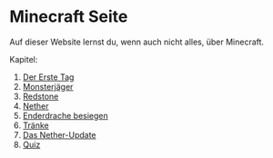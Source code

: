 # Minecraft Seite
 
 
Auf dieser Website lernst du, wenn auch nicht alles, über Minecraft.
 
Kapitel:

1. [Der Erste Tag](oberwelt.md)
1. [Monsterjäger](monsterjäger.md)
1. [Redstone](redstone.md)
1. [Nether](nether.md)
1. [Enderdrache besiegen](end.md)
1. [Tränke](tränke.md)
1. [Das Nether-Update](netherupdate.md)
1. [Quiz](quiz.md)
